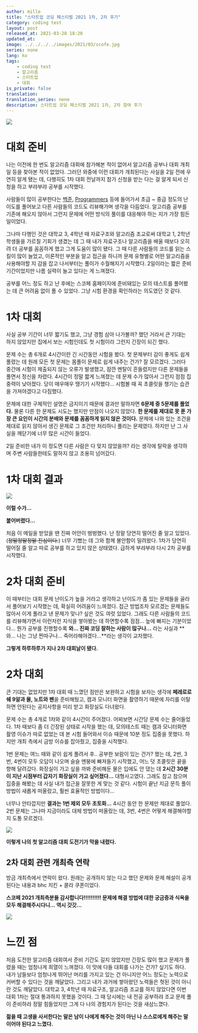 ```yaml
---
author: millo
title: "스타트업 코딩 페스티벌 2021 1차, 2차 후기"
category: coding test
layout: post
released_at: 2021-03-28 18:20
updated_at:
image: ../../../../images/2021/03/scofe.jpg
series: none
lang: ko
tags:
    - coding test
    - 알고리즘
    - 스타트업
    - 대회
is_private: false
translation:
translation_series: none
description: 스타트업 코딩 페스티벌 2021 1차, 2차 참여 후기
---
```


![](../../../../images/2021/03/scofe.jpg)

# 대회 준비

나는 이전에 한 번도 알고리즘 대회에 참가해본 적이 없어서 알고리즘 공부나 대회 개최일 등을 찾아본 적이 없었다. 그러던 와중에 이런 대회가 개최된다는 사실을 2일 전에 우연히 알게 됐는 데, 다행히도 1차 대회 전날까지 참가 신청을 받는 다는 걸 알게 되서 신청을 하고 부랴부랴 공부를 시작했다.

사람들이 많이 공부한다는 [백준](https://www.acmicpc.net/), [Programmers](https://programmers.co.kr/) 등에 들어가서 초급 ~ 중급 정도의 난이도를 풀어보고 다른 사람들의 코드도 리뷰해가며 생각을 다듬었다. 알고리즘 공부를 기존에 해오지 않아서 그런지 문제에 어떤 방식의 풀이를 대응해야 하는 지가 가장 힘든 일이었다.

그나마 다행인 것은 대학교 3, 4학년 때 자료구조와 알고리즘 조교로써 대학교 1, 2학년 학생들을 가르칠 기회가 생겼는 데 그 때 내가 자료구조나 알고리즘을 배울 때보다 오히려 더 공부를 꼼꼼하게 했고 그게 도움이 많이 됐다. 그 때 다른 사람들의 코드를 읽는 스킬이 많이 늘었고, 이론적인 부분을 알고 접근을 하니까 문제 유형별로 어떤 알고리즘을 사용해야할 지 감을 잡고 나서부터는 풀이가 수월해지기 시작했다. 2일이라는 짧은 준비 기간이었지만 나름 실력이 늘고 있다는 게 느껴졌다.

공부를 어느 정도 하고 난 후에는 스코페 홈페이지에 준비돼있는 모의 테스트를 풀어봤는 데 큰 어려움 없이 풀 수 있었다. 그냥 시험 환경을 확인하라는 의도였던 것 같다.

# 1차 대회

사실 공부 기간이 너무 짧기도 했고, 그냥 경험 삼아 나가볼까? 했던 거라서 큰 기대는 하지 않았지만 집에서 보는 시험인데도 첫 시험이라 그런지 긴장이 되긴 했다.

문제 수는 총 6개로 4시간이란 긴 시간동안 시험을 봤다. 첫 문제부터 감이 좋게도 쉽게 풀렸는 데 원래 모든 첫 문제는 몸풀이 문제로 쉽게 내주는 건가? 잘 모르겠다. 그러다 중간에 시험이 제출되지 않는 오류가 발생했고, 잠깐 멘탈이 흔들렸지만 다른 문제들을 풀면서 정신을 차렸다. 4시간이 정말 짧게 느껴졌는 데 문제 수가 많아서 그런지 점점 집중력이 낮아졌다. 당이 매우매우 땡기기 시작했다... 시험볼 때 꼭 초콜릿을 챙기는 습관을 가져야겠다고 다짐했다.

문제에 대한 구체적인 설명은 금지이기 때문에 결과만 말하자면 **6문제 중 5문제를 풀었다.** 물론 다른 한 문제도 시도는 했지만 만점이 나오지 않았다. **한 문제를 제대로 못 푼 가장 큰 요인이 시간의 분배와 문제를 꼼꼼하게 읽지 않은 것이다.** 문제에 나와 있는 조건을 제대로 읽지 않아서 생긴 문제로 그 조건만 처리하니 풀리는 문제였다. 하지만 난 그 사실을 깨닫기에 너무 많은 시간이 들었다.

2일 준비한 내가 이 정도면 다른 사람은 다 맞지 않았을까? 라는 생각에 탈락을 생각하며 주변 사람들한테도 말하지 않고 조용히 넘어갔다.

# 1차 대회 결과

![](../../../../images/2021/03/scofe_1.JPG)

**이럴 수가...**

**붙어버렸다...**

처음 이 메일을 받았을 땐 진짜 어안이 벙벙했다. 난 정말 당연히 떨어진 줄 알고 있었다.(~~정말정말정말 진심이다.~~) 너무 기뻤는 데 그와 함께 불안함이 밀려왔다. 1차가 당연히 떨어질 줄 알고 따로 공부를 하고 있지 않은 상태였다. 급하게 부랴부랴 다시 2차 공부를 시작했다.

# 2차 대회 준비

이 때부터는 대회 문제 난이도가 높을 거라고 생각하고 난이도가 좀 있는 문제들을 골라서 풀어보기 시작했는 데, 확실히 어려움이 느껴졌다. 접근 방법조차 모르겠는 문제들도 많아서 이게 풀라고 낸 문제가 맞나? 싶은 것도 여럿 있었다. 그래도 다른 사람들의 코드를 리뷰해가면서 이런저런 지식을 쌓아봤는 데 하면할수록 점점... 늪에 빠지는 기분이었다... 뭔가 공부를 진행할수록 **와... 진짜 코딩 잘하는 사람이 많구나...** 라는 사실과 **와... 나는 그냥 찐따구나... 죽어라해야겠다...**라는 생각이 교차했다.

**그렇게 하루하루가 지나 2차 대회날이 됐다.**

# 2차 대회

큰 기대는 없었지만 1차 대회 때 느꼈던 점만은 보완하고 시험을 보자는 생각에 **페레로로쉐 9알과 물, 노트와 펜**을 준비해뒀고, 캠과 모니터 화면을 촬영하기 때문에 자리를 이탈하면 안된다는 공지사항을 미리 받고 화장실도 다녀왔다.

문제 수는 총 4개로 1차와 같이 4시간이 주어졌다. 어찌보면 시간당 문제 수는 줄어들었다. 1차 때보다 좀 더 긴장된 상태로 시작을 했는 데, 모의테스트 때는 캠과 모니터화면 촬영 이슈가 따로 없었는 데 본 시험 들어와서 이슈 때문에 10분 정도 집중을 못했다. 하지만 개최 측에서 금방 이슈를 잡아줬고, 집중을 시작했다.

1번 문제는 여느 때와 같이 쉽게 풀려서 후.. 공부한 보람이 있는 건가? 했는 데, 2번, 3번, 4번이 모두 오답이 나오며 슬슬 멘붕에 빠져들기 시작했고, 어느 덧 초콜릿은 끝을 향해 달려갔다. 화장실이 가고 싶을 까봐 준비해둔 물은 입에도 안 댔는 데 **2시간 30분이 지난 시점부터 갑자기 화장실이 가고 싶어졌다...** 대형사고였다. 그래도 참고 참으며 집중을 해봤는 데 사실 내가 접근을 잘못한 게 맞는 것 같다. 시험이 끝난 지금 문득 풀이 방법이 새롭게 떠올랐고, 훨씬 효율적인 방법이다...

너무나 안타깝지만 **결과는 1번 제외 모두 초토화...** 4시간 동안 한 문제만 제대로 풀었다. 2번 문제는 그나마 지금이라도 대체 방법이 떠올랐는 데, 3번, 4번은 어떻게 해결해야할지 도통 모르겠다.

![](../../../../images/2021/03/scofe_result.JPG)

**이렇게 나의 첫 알고리즘 대회 도전기가 막을 내렸다.**

## 2차 대회 관련 개최측 연락

방금 개최측에서 연락이 왔다. 원래는 공개하지 않는 다고 했던 문제와 문제 해설이 공개된다는 내용과 bhc 치킨 + 콜라 쿠폰이었다.

**스코페 2021 개최측분들 감사합니다!!!!!!!!!! 문제에 해결 방법에 대한 궁금증과 식욕을 모두 해결해주시다니... 역시 갓갓...**

![](../../../../images/2021/03/scofe_2.jpg)

# 느낀 점

처음 도전한 알고리즘 대회여서 준비 기간도 길지 않았지만 긴장도 많이 했고 문제가 풀렸을 때는 엄청나게 희열이 느껴졌다. 이 맛에 다들 대회를 나가는 건가? 싶기도 하다. 내가 남들보다 엄청나게 뛰어난 머리를 가지고 있는 건 아니지만 어느 정도는 노력으로 커버할 수 있다는 것을 깨달았다. 그리고 내가 과거에 쌓아왔던 노력들은 헛된 것이 아니란 것도 깨달았다. 대학교 3, 4학년 때 자료구조, 알고리즘 조교를 하지 않았다면 이번 대회 1차는 절대 통과하지 못했을 것이다. 그 때 당시에는 내 전공 공부하랴 조교 문제 풀이 준비하랴 정말 힘들었지만 그게 다 나의 경험치가 된다는 것을 새삼느꼈다.

**젊을 때 고생을 사서한다는 말은 남이 나에게 해주는 것이 아닌 나 스스로에게 해주는 말이어야 된다고 느꼈다.**
